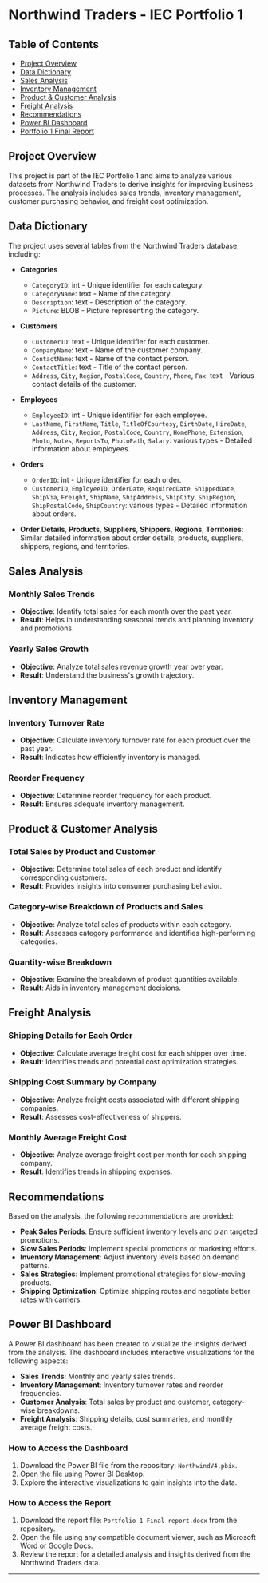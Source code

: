 
# Northwind Traders - IEC Portfolio 1

## Table of Contents
- [Project Overview](#project-overview)
- [Data Dictionary](#data-dictionary)
- [Sales Analysis](#sales-analysis)
- [Inventory Management](#inventory-management)
- [Product & Customer Analysis](#product--customer-analysis)
- [Freight Analysis](#freight-analysis)
- [Recommendations](#recommendations)
- [Power BI Dashboard](#power-bi-dashboard)
- [Portfolio 1 Final Report](#portfolio-1-final-report)

## Project Overview
This project is part of the IEC Portfolio 1 and aims to analyze various datasets from Northwind Traders to derive insights for improving business processes. The analysis includes sales trends, inventory management, customer purchasing behavior, and freight cost optimization.

## Data Dictionary
The project uses several tables from the Northwind Traders database, including:

- **Categories**
  - `CategoryID`: int - Unique identifier for each category.
  - `CategoryName`: text - Name of the category.
  - `Description`: text - Description of the category.
  - `Picture`: BLOB - Picture representing the category.

- **Customers**
  - `CustomerID`: text - Unique identifier for each customer.
  - `CompanyName`: text - Name of the customer company.
  - `ContactName`: text - Name of the contact person.
  - `ContactTitle`: text - Title of the contact person.
  - `Address`, `City`, `Region`, `PostalCode`, `Country`, `Phone`, `Fax`: text - Various contact details of the customer.

- **Employees**
  - `EmployeeID`: int - Unique identifier for each employee.
  - `LastName`, `FirstName`, `Title`, `TitleOfCourtesy`, `BirthDate`, `HireDate`, `Address`, `City`, `Region`, `PostalCode`, `Country`, `HomePhone`, `Extension`, `Photo`, `Notes`, `ReportsTo`, `PhotoPath`, `Salary`: various types - Detailed information about employees.

- **Orders**
  - `OrderID`: int - Unique identifier for each order.
  - `CustomerID`, `EmployeeID`, `OrderDate`, `RequiredDate`, `ShippedDate`, `ShipVia`, `Freight`, `ShipName`, `ShipAddress`, `ShipCity`, `ShipRegion`, `ShipPostalCode`, `ShipCountry`: various types - Detailed information about orders.

- **Order Details**, **Products**, **Suppliers**, **Shippers**, **Regions**, **Territories**: Similar detailed information about order details, products, suppliers, shippers, regions, and territories.

## Sales Analysis
### Monthly Sales Trends
- **Objective**: Identify total sales for each month over the past year.
- **Result**: Helps in understanding seasonal trends and planning inventory and promotions.

### Yearly Sales Growth
- **Objective**: Analyze total sales revenue growth year over year.
- **Result**: Understand the business's growth trajectory.

## Inventory Management
### Inventory Turnover Rate
- **Objective**: Calculate inventory turnover rate for each product over the past year.
- **Result**: Indicates how efficiently inventory is managed.

### Reorder Frequency
- **Objective**: Determine reorder frequency for each product.
- **Result**: Ensures adequate inventory management.

## Product & Customer Analysis
### Total Sales by Product and Customer
- **Objective**: Determine total sales of each product and identify corresponding customers.
- **Result**: Provides insights into consumer purchasing behavior.

### Category-wise Breakdown of Products and Sales
- **Objective**: Analyze total sales of products within each category.
- **Result**: Assesses category performance and identifies high-performing categories.

### Quantity-wise Breakdown
- **Objective**: Examine the breakdown of product quantities available.
- **Result**: Aids in inventory management decisions.

## Freight Analysis
### Shipping Details for Each Order
- **Objective**: Calculate average freight cost for each shipper over time.
- **Result**: Identifies trends and potential cost optimization strategies.

### Shipping Cost Summary by Company
- **Objective**: Analyze freight costs associated with different shipping companies.
- **Result**: Assesses cost-effectiveness of shippers.

### Monthly Average Freight Cost
- **Objective**: Analyze average freight cost per month for each shipping company.
- **Result**: Identifies trends in shipping expenses.

## Recommendations
Based on the analysis, the following recommendations are provided:
- **Peak Sales Periods**: Ensure sufficient inventory levels and plan targeted promotions.
- **Slow Sales Periods**: Implement special promotions or marketing efforts.
- **Inventory Management**: Adjust inventory levels based on demand patterns.
- **Sales Strategies**: Implement promotional strategies for slow-moving products.
- **Shipping Optimization**: Optimize shipping routes and negotiate better rates with carriers.

## Power BI Dashboard
A Power BI dashboard has been created to visualize the insights derived from the analysis. The dashboard includes interactive visualizations for the following aspects:
- **Sales Trends**: Monthly and yearly sales trends.
- **Inventory Management**: Inventory turnover rates and reorder frequencies.
- **Customer Analysis**: Total sales by product and customer, category-wise breakdowns.
- **Freight Analysis**: Shipping details, cost summaries, and monthly average freight costs.

### How to Access the Dashboard
1. Download the Power BI file from the repository: `NorthwindV4.pbix`.
2. Open the file using Power BI Desktop.
3. Explore the interactive visualizations to gain insights into the data.

### How to Access the Report
1. Download the report file: `Portfolio 1 Final report.docx` from the repository.
2. Open the file using any compatible document viewer, such as Microsoft Word or Google Docs.
3. Review the report for a detailed analysis and insights derived from the Northwind Traders data.

---




